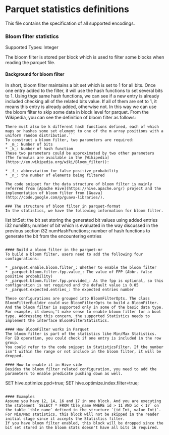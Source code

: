 <!--
  - Licensed to the Apache Software Foundation (ASF) under one
  - or more contributor license agreements.  See the NOTICE file
  - distributed with this work for additional information
  - regarding copyright ownership.  The ASF licenses this file
  - to you under the Apache License, Version 2.0 (the
  - "License"); you may not use this file except in compliance
  - with the License.  You may obtain a copy of the License at
  -
  -   http://www.apache.org/licenses/LICENSE-2.0
  -
  - Unless required by applicable law or agreed to in writing,
  - software distributed under the License is distributed on an
  - "AS IS" BASIS, WITHOUT WARRANTIES OR CONDITIONS OF ANY
  - KIND, either express or implied.  See the License for the
  - specific language governing permissions and limitations
  - under the License.
  -->

Parquet statistics definitions
===
This file contains the specification of all supported encodings.

### Bloom filter statistics

Supported Types: Integer

The bloom filter is stored per block which is used to filter some blocks when reading the parquet file.

#### Background for bloom filter
In short, bloom filter maintains a bit set which is set to 1 for all bits. Once one entry added to the filter, it will use the hash functions to set several bits to 1. Using thge same hash functions,
we can see if a new entry is already included checking all of the related bits value. If all of them are set to 1, it means this entry is already added, otherwise not.
In this way we can use the bloom filter to skip some data in block level for parquet. From the Wikipedia, you can see the definition of bloom filter as follows:
```An empty Bloom filter is a bit array of m bits, all set to 0.
There must also be k different hash functions defined, each of which maps or hashes some set element to one of the m array positions with a uniform random distribution.```
To construct a bloom filter, two parameters are required:
* _m_: Number of bits
* _k_: Number of hash function
These two parameters could be approximated by two other parameters (The formulas are available in the [Wikipedia](https://en.wikipedia.org/wiki/Bloom_filter)):

* _f_: abbreviation for false positive probability
* _n_: the number of elements being filtered

The code snippet for the data structure of bloom filter is mainly referred from [Apache Hive](https://hive.apache.org/) project and the implementation of bloom filter from [Guava](http://code.google.com/p/guava-libraries/).

### The structure of bloom filter in parquet-format
In the statistics, we have the following information for bloom filter.
```
list<i64> bitSet: the bit set storing the generated bit values using added entries
i32 numBits; number of bit which is evaluated in the way discussed in the previous section
i32 numHashFunctions; number of hash functions to generate the bit from the encountering entries
```

#### Build a bloom filter in the parquet-mr
To build a bloom filter, users need to add the following four configurations:

* _parquet.enable.bloom.filter_: Whether to enable the bloom filter
* _parquet.bloom.filter.fpp.value_: The value of FPP (Abbr. false positive probability)
* _parquet.bloom.filter.fpp.provided_: As the fpp is optional, so this configuration is not required and the default value is 0.05
* _parquet.expected.entries_: The expected entries number

These configurations are grouped into BloomFilterOpts. The class BloomFilterBuilder could use BloomFilterOpts to build a BloomFilter. And the bloom filter is supported only in some of the basic data type. For example, it doesn¡¯t make sense to enable bloom filter for a bool type. Addressing this concern, the supported Statistics needs to implement the interface BloomFilterStatistics.

#### How BloomFilter works in Parquet
The bloom filter is part of the statistics like Min/Max Statistics.
For EQ operation, you could check if one entry is included in the row group.
You could refer to the code snippet in StatisticsFilter. If the number isn't within the range or not include in the bloom filter, it will be dropped.

#### How to enable it in Hive side
Besides the bloom filter related configuration, you need to add the parameters to enable predicate pushing down as well.

```
SET hive.optimize.ppd=true;
SET hive.optimize.index.filter=true;
```

#### Examples
Assume you have 12, 14, 16 and 17 in one block. And you are executing the statement `SELECT * FROM tble_name WHERE id > 11 AND id < 17` on the table `tble_name` defined in the structure `(id Int, value Int)`.
For Min/Max statistics, this block will not be skipped in the reader initial stage since it accepts the Statistics filter.
If you have bloom filter enabled, this block will be dropped since the bit set stored in the bloom stats doesn't have all bits 16 required.


